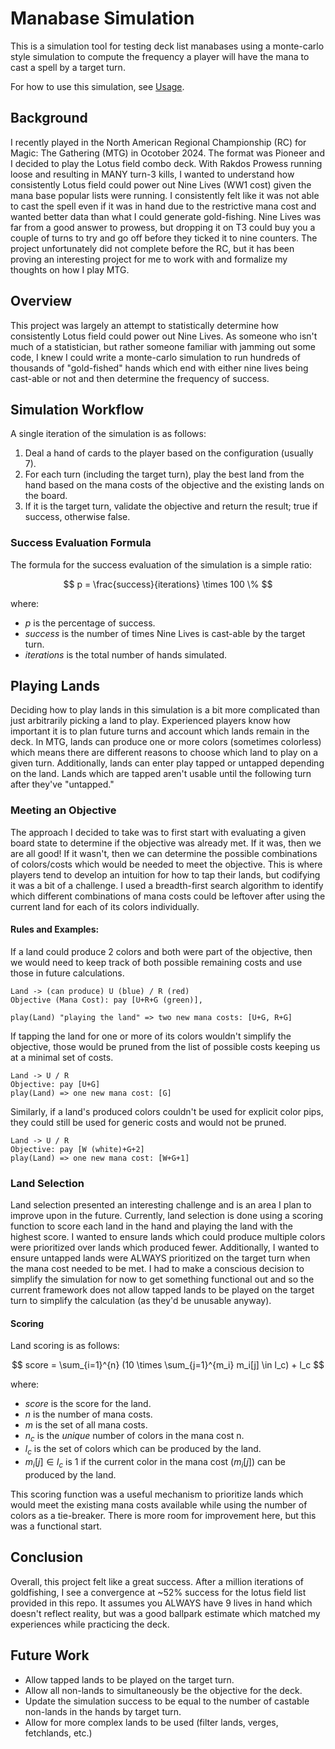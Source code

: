 # Manabase Simulation

This is a simulation tool for testing deck list manabases using a monte-carlo style simulation to compute the frequency
a player will have the mana to cast a spell by a target turn.

For how to use this simulation, see [Usage](docs/Usage.md).

## Background

I recently played in the North American Regional Championship (RC) for Magic: The Gathering (MTG) in Ocotober 2024. The
format was Pioneer and I decided to play the Lotus field combo deck. With Rakdos Prowess running loose and resulting in
MANY turn-3
kills, I wanted to understand how consistently Lotus field could power out Nine Lives (WW1 cost) given the mana base
popular lists were running. I consistently felt like it was not able to cast the spell even if it was in hand due to the
restrictive mana cost and wanted better data than what I could generate gold-fishing. Nine Lives was far from a good
answer to prowess, but dropping it on T3 could buy you a couple of turns to try and go off before they ticked it to nine
counters. The project unfortunately did not complete before the RC, but it has been proving an interesting project for
me to work with and formalize my thoughts on how I play MTG.

## Overview

This project was largely an attempt to statistically determine how consistently Lotus field could power out Nine Lives.
As someone who isn't much of a statistician, but rather someone familiar with jamming out some code, I knew I could
write
a monte-carlo simulation to run hundreds of thousands of "gold-fished" hands which end with either nine lives
being cast-able or not and then determine the frequency of success.

## Simulation Workflow

A single iteration of the simulation is as follows:

1. Deal a hand of cards to the player based on the configuration (usually 7).
2. For each turn (including the target turn), play the best land from the hand based on the mana costs of the objective
   and the existing lands on the board.
3. If it is the target turn, validate the objective and return the result; true if success, otherwise false.

### Success Evaluation Formula

The formula for the success evaluation of the simulation is a simple ratio:

$$
p = \frac{success}{iterations} \times 100 \%
$$

where:

- $p$ is the percentage of success.
- $success$ is the number of times Nine Lives is cast-able by the target turn.
- $iterations$ is the total number of hands simulated.

## Playing Lands

Deciding how to play lands in this simulation is a bit more complicated than just arbitrarily picking a land to play.
Experienced players know how important it is to plan future turns and account which lands remain in the deck. In MTG,
lands can produce one or more colors (sometimes colorless) which means there are different reasons to choose
which land to play on a given turn. Additionally, lands can enter play tapped or untapped depending on the land. Lands
which are tapped aren't usable until the following turn after they've "untapped."

### Meeting an Objective

The approach I decided to take was to first start with evaluating a given board state to determine if the objective was
already met. If it was, then we are all good!
If it wasn't, then we can determine the possible combinations of colors/costs which would be needed to meet the
objective. This is where players tend to develop an intuition for how to tap their lands, but codifying it was a bit of
a challenge.
I used a breadth-first search algorithm to identify which different combinations of mana costs could be
leftover after using the current land for each of its colors individually.

#### Rules and Examples:

If a land could produce 2 colors and both were part of the objective, then we would need to keep track of both
possible remaining costs and use those in future calculations.

```
Land -> (can produce) U (blue) / R (red)
Objective (Mana Cost): pay [U+R+G (green)],
 
play(Land) "playing the land" => two new mana costs: [U+G, R+G]
```

If tapping the land for one or more of its colors wouldn't simplify the objective, those would be pruned from the list
of possible costs keeping us at a minimal set of costs.

```
Land -> U / R
Objective: pay [U+G]
play(Land) => one new mana cost: [G]
```

Similarly, if a land's produced colors couldn't be used for explicit color pips, they could still be used for generic
costs and would not be pruned.

```
Land -> U / R
Objective: pay [W (white)+G+2]
play(Land) => one new mana cost: [W+G+1]
```

### Land Selection

Land selection presented an interesting challenge and is an area I plan to improve upon in the future. Currently, land
selection is done using a scoring function to score each land in the hand and playing the land with the highest score.
I wanted to ensure lands which could produce multiple colors were prioritized over lands which produced fewer.
Additionally,
I wanted to ensure untapped lands were ALWAYS prioritized on the target turn when the mana cost needed to be met. I had
to make a conscious decision to simplify the simulation for now to get something functional out and so the current
framework does not allow tapped lands to be played on the target turn to simplify the calculation (as they'd be unusable
anyway).

#### Scoring

Land scoring is as follows:

$$
score = \sum_{i=1}^{n} (10 \times \sum_{j=1}^{m_i} m_i[j] \in l_c) + l_c 
$$

where:

- $score$ is the score for the land.
- $n$ is the number of mana costs.
- $m$ is the set of all mana costs.
- $n_c$ is the _unique_ number of colors in the mana cost n.
- $l_c$ is the set of colors which can be produced by the land.
- $m_i[j] \in l_c$ is 1 if the current color in the mana cost ($m_i[j]$) can be produced by the land.

This scoring function was a useful mechanism to prioritize lands which would meet the existing mana costs available 
while using the number of colors as a tie-breaker. There is more room for improvement here, but this was a functional start.

## Conclusion

Overall, this project felt like a great success. After a million iterations of goldfishing, I see a convergence at ~52% 
success for the lotus field list provided in this repo. It assumes you ALWAYS have 9 lives in hand which doesn't reflect 
reality, but was a good ballpark estimate which matched my experiences while practicing the deck.

## Future Work

- Allow tapped lands to be played on the target turn.
- Allow all non-lands to simultaneously be the objective for the deck.
- Update the simulation success to be equal to the number of castable non-lands in the hands by target turn.
- Allow for more complex lands to be used (filter lands, verges, fetchlands, etc.)
